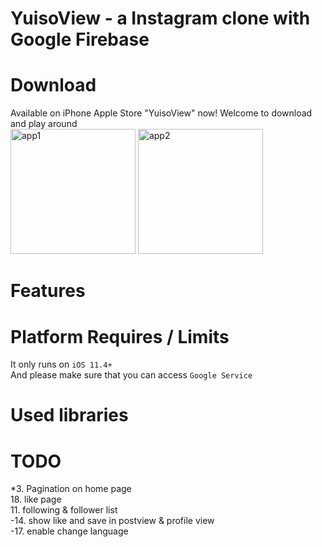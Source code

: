 # YuisoView - a Instagram clone with Google Firebase

# Download
Available on iPhone Apple Store "YuisoView" now! Welcome to download and play around  
<img src="https://github.com/RenruiLiu/YuisoView/blob/master/InsViewer/Assets.xcassets/assets/appleStore1.png" alt="app1" width="200"/>
<img src="https://github.com/RenruiLiu/YuisoView/blob/master/InsViewer/Assets.xcassets/assets/appleStore2.png" alt="app2" width="200"/>

# Features

# Platform Requires / Limits
It only runs on `iOS 11.4+`  
And please make sure that you can access `Google Service`

# Used libraries

# TODO
*3. Pagination on home page  
18. like page  
11. following & follower list  
-14. show like and save in postview & profile view  
-17. enable change language
